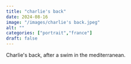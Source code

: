 ```yaml
---
title: "charlie's back"
date: 2024-08-16
image: "/images/charlie's back.jpeg"
alt: ""
categories: ["portrait","france"]
draft: false
---
```


Charlie's back, after a swim in the mediterranean. 